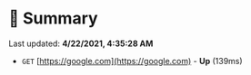 # 📖 Summary
Last updated: **4/22/2021, 4:35:28 AM**

- `GET` [https://google.com](https://google.com) - **Up** (139ms)
